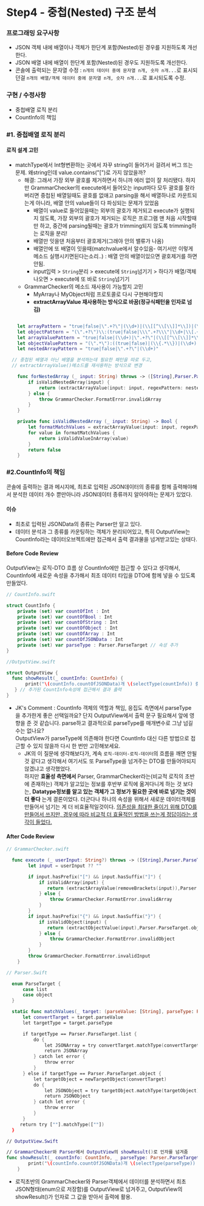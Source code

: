 # Step4 - 중첩(Nested) 구조 분석

### 프로그래밍 요구사항
- JSON 객체 내에 배열이나 객체가 한단계 포함(Nested)된 경우를 지원하도록 개선한다.
- JSON 배열 내에 배열이 한단계 포함(Nested)된 경우도 지원하도록 개선한다.
- 콘솔에 출력되는 문자열 수정 : `n개의 데이터 중에 문자열 n개, 숫자 n개...`로 표시되던걸
`n개의 배열/객체 데이터 중에 문자열 n개, 숫자 n개...`로 표시되도록 수정.

### 구현 / 수정사항
- 중첩배열 로직 분리
- CountInfo의 책임

### \#1. 중첩배열 로직 분리
#### 로직 설계 고민
- matchType에서 Int형변환하는 곳에서 자꾸 string이 들어가서 걸려서 버그 뜨는 문제. 왜string인데 value.contains("[")로 가지 않았을까?
  - 해결: 그래서 가장 외부 괄호를 제거하면서 하니까 에러 없이 잘 처리됐다. 하지만 GrammarChecker의 execute에서 들어오는 input마다 모두 괄호를 잘라버리면 중첩된 배열일때도 괄호를 없애고 parsing을 해서 배열하나로 카운트되는게 아니라, 배열 안의 value들이 다 파싱되는 문제가 있었음
    - 배열이 value로 들어있을때는 외부의 괄호가 제거되고 execute가 실행되지 않도록, 가장 외부의 괄호가 제거되는 로직은 프로그램 맨 처음 시작할때만 하고, 중간에 parsing될때는 괄호가 trimming되지 않도록 trimming하는 로직을 분리!
    - 배열만 잇을댄 처음부터 괄호제거(그래야 안의 밸류가 나옴)
    - 배열안에 또 배열이 잇을때(matchvalue에서 알수있음- 여기서만 이렇게 메소드 실행시키면된다는소리..) : 배열 안의 배열이있으면 괄호제거를 하면안됨.
    - input입력 > `String`분리 > execute에 `String`넘기기 > 하다가 배열/객체 나오면 > execute에 또 바로 `String`넘기기
  - GrammarChecker의 메소드 재사용이 가능할지 고민
    - MyArray나 MyObject처럼 프로토콜로 다시 구현해야할지
    - **extractArrayValue 재사용하는 방식으로 바꿈(정규식패턴을 인자로 넘김)**
```Swift

    let arrayPattern = "true|false|\".+?\"|(\\d+)|(\\[[^\\[\\]]*\\])|(\\{[^\\{\\}]*\\})"
    let objectPattern = "(\".+?\")\\:(true|false|\\\".+?\\\"|\\d+|\\[.+?\\])"
    let arrayValuePattern = "true|false|(\\d+)|\".+?\"|(\\[[^\\[\\]]*\\])|(\\{[^\\{\\}]*\\})"
    let objectValuePattern = "(\".*\"):((true|false)|(\\{.*\\})|(\\d+)|(\".*\")|(\\[.*\\]))"
    let nestedArrayPattern = "true|false|\".+?\"|(\\d+)"

  // 중첩된 배열과 아닌 배열을 분석하는데 필요한 패턴을 따로 두고,
  // extractArrayValue()메소드를 재사용하는 방식으로 변경

    func forNestedArray (_ input: String) throws -> ([String],Parser.ParseTarget) {
        if isValidNestedArray(input) {
            return (extractArrayValue(input: input, regexPattern: nestedArrayPattern),Parser.ParseTarget.list)
        } else {
            throw GrammarChecker.FormatError.invalidArray
        }
    }

    private func isValidNestedArray (_ input: String) -> Bool {
        let formatMatchValues = extractArrayValue(input: input, regexPattern: nestedArrayPattern)
        for value in formatMatchValues {
            return isValidValueInArray(value)
        }
        return false
    }
```


### \#2.CountInfo의 책임
콘솔에 출력하는 결과 메시지에, 최초로 입력된 JSON데이터의 종류를 함께 출력해야해서 분석한 데이터 개수 뿐만아니라 JSON데이터 종류까지 알아야하는 문제가 있었다.

#### 이슈
- 최초로 입력된 JSONData의 종류는 Parser만 알고 있다.
- 데이터 분석과 그 종류를 카운팅하는 객체가 분리되어있고, 특히 OutputView는 CountInfo라는 데이터오브젝트에만 접근해서 출력 결과물을 넘겨받고있는 상태다.

#### Before Code Review
OutputView는 로직-DTO 흐름 상 CountInfo에만 접근할 수 있다고 생각해서, CountInfo에 새로운 속성을 추가해서 최초 데이터 타입을 DTO에 함께 넣을 수 있도록 만들었다.

```swift
// CountInfo.swift

struct CountInfo {
    private (set) var countOfInt : Int
    private (set) var countOfBool : Int
    private (set) var countOfString : Int
    private (set) var countOfObject : Int
    private (set) var countOfArray : Int
    private (set) var countOfJSONData : Int
    private (set) var parseType : Parser.ParseTarget // 속성 추가
}

//OutputView.swift

struct OutputView {
  func showResult(_ countInfo: CountInfo) {
       print("\(countInfo.countOfJSONData)개 \(selectType(countInfo)) 중에 \(makeResultMessage(countInfo))가 포함되어 있습니다.")
   } // 추가된 CountInfo속성에 접근해서 결과 출력
}
```
- JK's Comment : CountInfo 객체의 역할과 책임, 응집도 측면에서 parseType 을 추가한게 좋은 선택일까요? 단지 OutputView에서 출력 문구 필요해서 앞에 영향을 준 것 같습니다. parse하고 결과적으로 parseType를 매개변수로 그냥 넘길수는 없나요? <br/>OutputView가 parseType에 의존해야 한다면 CountInfo 대신 다른 방법으로 접근할 수 있지 않을까 다시 한 번만 고민해보세요.
  - JK의 이 질문에 생각해보다가, 계속 `로직-데이터-로직-데이터`의 흐름을 깨면 안될 것 같다고 생각해서 여기서도 또 ParseType을 넘겨주는 DTO를 만들어야되지 않겠냐고 생각했었다. <br/>하지만 **효율성 측면에서** Parser, GrammarChecker라는(비교적 로직의 초반에 존재하는) 객체가 알고있는 정보를 후반부 로직에 옮겨다니게 하는 것 보다는, **Datatype정보를 알고 있는 객체가 그 정보가 필요한 곳에 바로 넘기는 것이 더 좋다** 는게 결론이었다. 더군다나 하나의 속성을 위해서 새로운 데이터객체를 만들어서 넘기는 게 더 비효율적일것이다. <U>의존성을 최대한 줄이기 위해 DTO를 만들어서 쓰지만, 경우에 따라 비교적 더 효율적인 방법을 쓰는게 정답이라는 생각이 들었다.</U>

#### After Code Review
```Swift
// GrammarChecker.swift

  func execute (_ userInput: String?) throws -> ([String],Parser.ParseTarget) {
        let input = userInput ?? ""

        if input.hasPrefix("[") && input.hasSuffix("]") {
            if isValidArray(input) {
               return (extractArrayValue(removeBrackets(input)),Parser.ParseTarget.list)
            } else {
                throw GrammarChecker.FormatError.invalidArray
            }
        }
        if input.hasPrefix("{") && input.hasSuffix("}") {
            if isValidObject(input) {
               return (extractObjectValue(input),Parser.ParseTarget.object)
            } else {
                throw GrammarChecker.FormatError.invalidObject
            }
        }
        throw GrammarChecker.FormatError.invalidInput
    }

// Parser.Swift

  enum ParseTarget {
      case list
      case object
  }

  static func matchValues(_ target: (parseValue: [String], parseType: ParseTarget)) throws -> JSONData {
      let convertTarget = target.parseValue
      let targetType = target.parseType

      if targetType == Parser.ParseTarget.list {
          do {
              let JSONArray = try convertTarget.matchType(convertTarget)
              return JSONArray
          } catch let error {
              throw error
          }
      } else if targetType == Parser.ParseTarget.object {
          let targetObject = newTargetObject(convertTarget)
          do {
              let JSONObject = try targetObject.matchType(targetObject)
              return JSONObject
          } catch let error {
              throw error
          }
      }
     return try [""].matchType([""])
  }

// OutputView.Swift

// GrammarChecker와 Parser에서 OutputView의 showResult()로 인자를 넘겨줌
func showResult(_ countInfo: CountInfo, _ parseType: Parser.ParseTarget) {
        print("\(countInfo.countOfJSONData)개 \(selectType(parseType)) 중에 \(makeResultMessage(countInfo))가 포함되어 있습니다.")
    }

```
- 로직초반의 GrammarChecker와 Parser객체에서 데이터를 분석하면서 최초 JSON형태(enum으로 저장함)를 OutputView로 넘겨주고, OutputView의 showResult()가 인자로 그 값을 받아서 출력에 활용.
